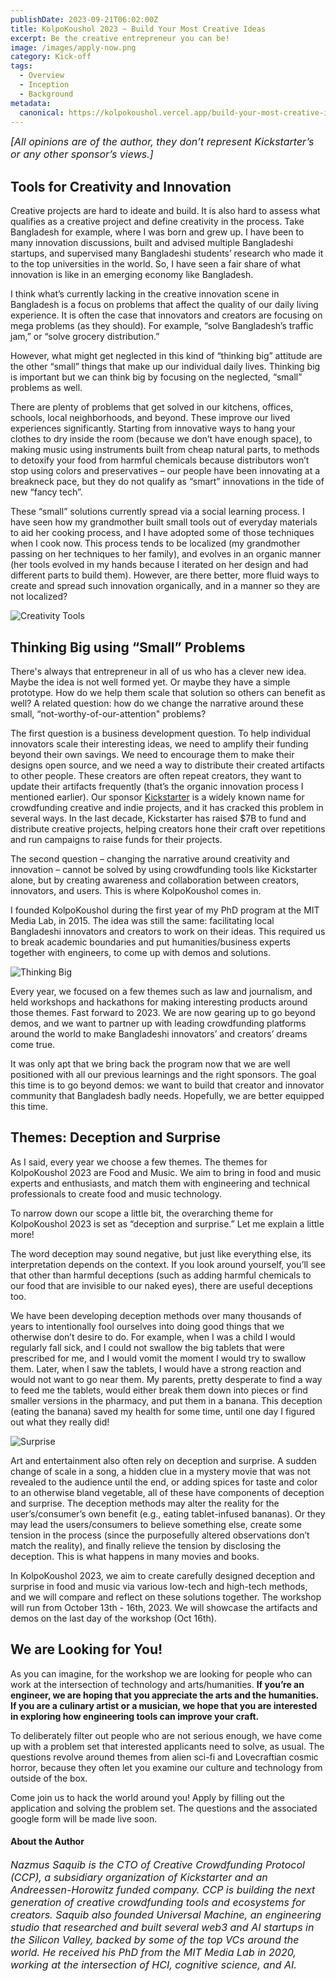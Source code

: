 ```yaml
---
publishDate: 2023-09-21T06:02:00Z
title: KolpoKoushol 2023 ~ Build Your Most Creative Ideas
excerpt: Be the creative entrepreneur you can be!
image: /images/apply-now.png
category: Kick-off
tags:
  - Overview
  - Inception
  - Background
metadata:
  canonical: https://kolpokoushol.vercel.app/build-your-most-creative-ideas
---
```


<em><font size="3">[All opinions are of the author, they don’t represent Kickstarter’s or any other sponsor’s views.]</font></em>

## Tools for Creativity and Innovation

Creative projects are hard to ideate and build. It is also hard to assess what qualifies as a creative project and define creativity in the process. Take Bangladesh for example, where I was born and grew up. I have been to many innovation discussions, built and advised multiple Bangladeshi startups, and supervised many Bangladeshi students’ research who made it to the top universities in the world. So, I have seen a fair share of what innovation is like in an emerging economy like Bangladesh. 

I think what’s currently lacking in the creative innovation scene in Bangladesh is a focus on problems that affect the quality of our daily living experience. It is often the case that innovators and creators are focusing on mega problems (as they should). For example, “solve Bangladesh’s traffic jam,” or “solve grocery distribution.” 

However, what might get neglected in this kind of “thinking big” attitude are the other “small” things that make up our individual daily lives. Thinking big is important but we can think big by focusing on the neglected, “small” problems as well.

There are plenty of problems that get solved in our kitchens, offices, schools, local neighborhoods, and beyond. These improve our lived experiences significantly. Starting from innovative ways to hang your clothes to dry inside the room (because we don’t have enough space), to making music using instruments built from cheap natural parts, to methods to detoxify your food from harmful chemicals because distributors won’t stop using colors and preservatives – our people have been innovating at a breakneck pace, but they do not qualify as “smart” innovations in the tide of new “fancy tech”. 

These “small” solutions currently spread via a social learning process. I have seen how my grandmother built small tools out of everyday materials to aid her cooking process, and I have adopted some of those techniques when I cook now. This process tends to be localized (my grandmother passing on her techniques to her family), and evolves in an organic manner (her tools evolved in my hands because I iterated on her design and had different parts to build them). However, are there better, more fluid ways to create and spread such innovation organically, and in a manner so they are not localized?

![Creativity Tools](/images/posts/creativity.png)

## Thinking Big using “Small” Problems

There's always that entrepreneur in all of us who has a clever new idea. Maybe the idea is not well formed yet. Or maybe they have a simple prototype. How do we help them scale that solution so others can benefit as well? A related question: how do we change the narrative around these small, “not-worthy-of-our-attention" problems?

The first question is a business development question. To help individual innovators scale their interesting ideas, we need to amplify their funding beyond their own savings. We need to encourage them to make their designs open source, and we need a way to distribute their created artifacts to other people. These creators are often repeat creators, they want to update their artifacts frequently (that’s the organic innovation process I mentioned earlier). Our sponsor [Kickstarter](https://www.kickstarter.com/) is a widely known name for crowdfunding creative and indie projects, and it has cracked this problem in several ways. In the last decade, Kickstarter has raised $7B to fund and distribute creative projects, helping creators hone their craft over repetitions and run campaigns to raise funds for their projects. 

The second question – changing the narrative around creativity and innovation – cannot be solved by using crowdfunding tools like Kickstarter alone, but by creating awareness and collaboration between creators, innovators, and users. This is where KolpoKoushol comes in.

I founded KolpoKoushol during the first year of my PhD program at the MIT Media Lab, in 2015. The idea was still the same: facilitating local Bangladeshi innovators and creators to work on their ideas. This required us to break academic boundaries and put humanities/business experts together with engineers, to come up with demos and solutions.

![Thinking Big](/images/posts/thinking-big.png)

Every year, we focused on a few themes such as law and journalism, and held workshops and hackathons for making interesting products around those themes. Fast forward to 2023. We are now gearing up to go beyond demos, and we want to partner up with leading crowdfunding platforms around the world to make Bangladeshi innovators’ and creators’ dreams come true.

It was only apt that we bring back the program now that we are well positioned with all our previous learnings and the right sponsors. The goal this time is to go beyond demos: we want to build that creator and innovator community that Bangladesh badly needs. Hopefully, we are better equipped this time.

## Themes: Deception and Surprise

As I said, every year we choose a few themes. The themes for KolpoKoushol 2023 are Food and Music. We aim to bring in food and music experts and enthusiasts, and match them with engineering and technical professionals to create food and music technology.

To narrow down our scope a little bit, the overarching theme for KolpoKoushol 2023 is set as “deception and surprise.” Let me explain a little more! 

The word deception may sound negative, but just like everything else, its interpretation depends on the context. If you look around yourself, you’ll see that other than harmful deceptions (such as adding harmful chemicals to our food that are invisible to our naked eyes), there are useful deceptions too. 

We have been developing deception methods over many thousands of years to intentionally fool ourselves into doing good things that we otherwise don’t desire to do. For example, when I was a child I would regularly fall sick, and I could not swallow the big tablets that were prescribed for me, and I would vomit the moment I would try to swallow them. Later, when I saw the tablets, I would have a strong reaction and would not want to go near them. My parents, pretty desperate to find a way to feed me the tablets, would either break them down into pieces or find smaller versions in the pharmacy, and put them in a banana. This deception (eating the banana) saved my health for some time, until one day I figured out what they really did!

![Surprise](/images/posts/surprise.png)

Art and entertainment also often rely on deception and surprise. A sudden change of scale in a song, a hidden clue in a mystery movie that was not revealed to the audience until the end, or adding spices for taste and color to an otherwise bland vegetable, all of these have components of deception and surprise. The deception methods may alter the reality for the user’s/consumer’s own benefit (e.g., eating tablet-infused bananas). Or they may lead the users/consumers to believe something else, create some tension in the process (since the purposefully altered observations don’t match the reality), and finally relieve the tension by disclosing the deception. This is what happens in many movies and books.

In KolpoKoushol 2023, we aim to create carefully designed deception and surprise in food and music via various low-tech and high-tech methods, and we will compare and reflect on these solutions together. The workshop will run from October 13th - 16th, 2023. We will showcase the artifacts and demos on the last day of the workshop (Oct 16th).

## We are Looking for You!

As you can imagine, for the workshop we are looking for people who can work at the intersection of technology and arts/humanities. **If you’re an engineer, we are hoping that you appreciate the arts and the humanities.** **If you are a culinary artist or a musician, we hope that you are interested in exploring how engineering tools can improve your craft.**

To deliberately filter out people who are not serious enough, we have come up with a problem set that interested applicants need to solve, as usual. The questions revolve around themes from alien sci-fi and Lovecraftian cosmic horror, because they often let you examine our culture and technology from outside of the box.

Come join us to hack the world around you! Apply by filling out the application and solving the problem set. The questions and the associated google form will be made live soon.

#### About the Author

<em>
<font size="3">Nazmus Saquib is the CTO of Creative Crowdfunding Protocol (CCP), a subsidiary organization of Kickstarter and an Andreessen-Horowitz funded company. CCP is building the next generation of creative crowdfunding tools and ecosystems for creators. Saquib also founded Universal Machine, an engineering studio that researched and built several web3 and AI startups in the Silicon Valley, backed by some of the top VCs around the world. He received his PhD from the MIT Media Lab in 2020, working at the intersection of HCI, cognitive science, and AI.</font>
</em>
